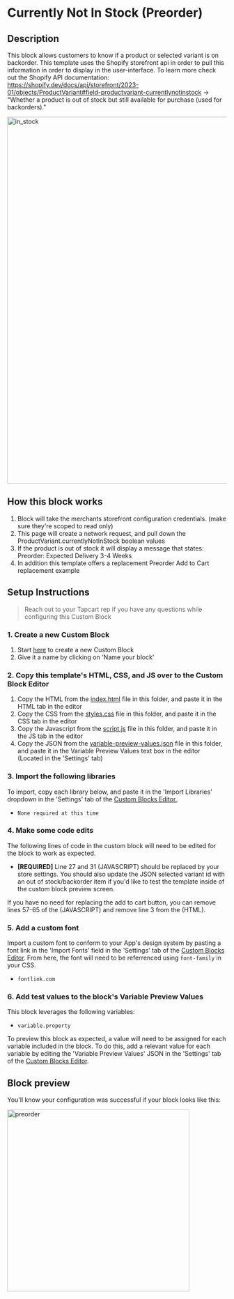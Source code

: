 # Currently Not In Stock (Preorder)

## Description
This block allows customers to know if a product or selected variant is on backorder. This template uses the Shopify storefront api in order to pull this information in order to display in the user-interface. To learn more check out the Shopify API documentation: https://shopify.dev/docs/api/storefront/2023-01/objects/ProductVariant#field-productvariant-currentlynotinstock -> "Whether a product is out of stock but still available for purchase (used for backorders)."

<img width="842" alt="in_stock" src="https://user-images.githubusercontent.com/122114430/233744828-fcc2dc29-992f-4cb4-ae2c-db32c5cb900e.png">


## How this block works
1. Block will take the merchants storefront configuration credentials. (make sure they're scoped to read only)
2. This page will create a network request, and pull down the ProductVariant.currentlyNotInStock boolean values
3. If the product is out of stock it will display a message that states: Preorder: Expected Delivery 3-4 Weeks
4. In addition this template offers a replacement Preorder Add to Cart replacement example

## Setup Instructions
> Reach out to your Tapcart rep if you have any questions while configuring this Custom Block

### 1. Create a new Custom Block
1. Start [here](https://app.tapcart.com/custom-blocks) to create a new Custom Block
2. Give it a name by clicking on 'Name your block'

### 2. Copy this template's HTML, CSS, and JS over to the Custom Block Editor
1. Copy the HTML from the [index.html](#) file in this folder, and paste it in the HTML tab in the editor
2. Copy the CSS from the [styles.css](#) file in this folder, and paste it in the CSS tab in the editor
3. Copy the Javascript from the [script.js](#) file in this folder, and paste it in the JS tab in the editor
4. Copy the JSON from the [variable-preview-values.json](#) file in this folder, and paste it in the Variable Preview Values text box in the editor (Located in the 'Settings' tab)

### 3. Import the following libraries
To import, copy each library below, and paste it in the 'Import Libraries' dropdown in the 'Settings' tab of the [Custom Blocks Editor.](https://app.tapcart.com/custom-blocks).

- `None required at this time`

### 4. Make some code edits
The following lines of code in the custom block will need to be edited for the block to work as expected. 

- **[REQUIRED]** Line 27 and 31 (JAVASCRIPT) should be replaced by your store settings. You should also update the JSON selected variant id with an out of stock/backorder item if you'd like to test the template inside of the custom block preview screen.

If you have no need for replacing the add to cart button, you can remove lines 57-65 of the (JAVASCRIPT) and remove line 3 from the (HTML).

### 5. Add a custom font
Import a custom font to conform to your App's design system by pasting a font link in the 'Import Fonts' field in the 'Settings' tab of the [Custom Blocks Editor](https://app.tapcart.com/custom-blocks). From here, the font will need to be referrenced using `font-family` in your CSS.

- `fontlink.com`

### 6. Add test values to the block's Variable Preview Values
This block leverages the following variables:
- `variable.property`

To preview this block as expected, a value will need to be assigned for each variable included in the block. To do this, add a relevant value for each variable by editing the 'Variable Preview Values' JSON in the 'Settings' tab of the [Custom Blocks Editor](https://ap.tapcart.com/custom-blocks).

## Block preview
You'll know your configuration was successful if your block looks like this:

<img width="418" alt="preorder" src="https://user-images.githubusercontent.com/122114430/233744941-b8508775-7c05-4d31-9c9a-f3ea0a6ad158.png">



